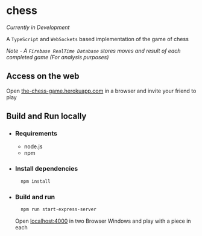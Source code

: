 # chess

_Currently in Development_

A `TypeScript` and `WebSockets` based implementation of the game of chess

_Note - A `Firebase RealTime Database` stores moves and result of each completed game (For analysis purposes)_ 

## Access on the web

Open [the-chess-game.herokuapp.com](https://the-chess-game.herokuapp.com/) in a browser and invite your friend to play

## Build and Run locally

* ### Requirements
    - node.js
    - npm

* ### Install dependencies
    ```sh
      npm install
    ```

* ### Build and run
    ```sh
      npm run start-express-server
    ```

    Open [localhost:4000](http://localhost:4000/) in two Browser Windows and play with a piece in each